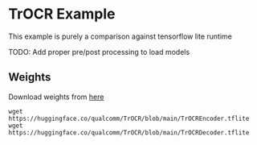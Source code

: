 # TrOCR Example

This example is purely a comparison against tensorflow lite runtime

TODO: Add proper pre/post processing to load models

## Weights

Download weights from [here](https://huggingface.co/qualcomm/TrOCR/)

```shell
wget https://huggingface.co/qualcomm/TrOCR/blob/main/TrOCREncoder.tflite
wget https://huggingface.co/qualcomm/TrOCR/blob/main/TrOCRDecoder.tflite
```
